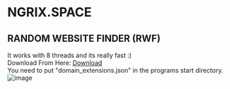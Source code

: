 # NGRIX.SPACE
## RANDOM WEBSITE FINDER (RWF)
It works with 8 threads and its really fast :)<br>
Download From Here: [Download](https://github.com/Hamzaless/NgrixRandomWebsiteFinder/releases/tag/1.0.0)<br>
You need to put "domain_extensions.json" in the programs start directory.<br>
![image](https://github.com/Hamzaless/NgrixRandomWebsiteFinder/assets/89343438/2e27644b-7d30-41cc-9585-c0543380f28c)
